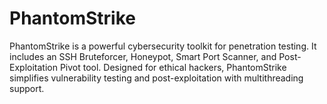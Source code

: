 # PhantomStrike
PhantomStrike is a powerful cybersecurity toolkit for penetration testing. It includes an SSH Bruteforcer, Honeypot, Smart Port Scanner, and Post-Exploitation Pivot tool. Designed for ethical hackers, PhantomStrike simplifies vulnerability testing and post-exploitation with multithreading support.

